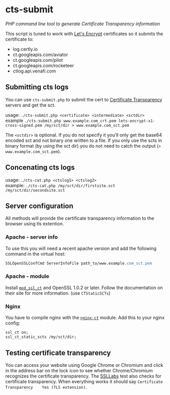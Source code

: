 # cts-submit
*PHP command line tool to generate Certificate Transparency information*

This script is tuned to work with [Let's Encrypt](https://letsencrypt.org/) certificates so it submits the certificate to:
* log.certly.io
* ct.googleapis.com/aviator
* ct.googleapis.com/pilot
* ct.googleapis.com/rocketeer
* ctlog.api.venafi.com

## Submitting cts logs

You can use `cts-submit.php` to submit the cert to [Certificate Transparency](https://www.certificate-transparency.org/) servers and get the sct.

usage:  `./cts-submit.php <certificate> <intermediate> <sctdir>`  
example `./cts-submit.php www.example.com_crt.pem lets-encrypt-x1-cross-signed.pem /my/sct/dir > www.example.com_sct.pem`  

The `<sctdir>` is optional. If you do not specify it you'll only get the base64 encoded sct and not binary one written to a file.
If you only use the scts in binary format (by using the sct dir) you do not need to catch the output (`> www.example.com_sct.pem`).

## Concenating cts logs

usage: `./cts-cat.php <ctslog1> <ctslog2>`  
example: `./cts-cat.php /my/sct/dir/firstsite.sct /my/sct/dir/secondsite.sct`

## Server configuration

All methods will provide the certificate transparency information to the browser using tls extention.

### Apache - server info
To use this you will need a recent apache version and add the following command in the virtual host:

```apache
SSLOpenSSLConfCmd ServerInfoFile path_to/www.example.com_sct.pem
```

### Apache - module
Install [`mod_ssl_ct`](https://httpd.apache.org/docs/trunk/mod/mod_ssl_ct.html) and OpenSSL 1.0.2 or later. Follow the documentation on their site for more information. (use `CTStaticSCTs`)

### Nginx
You have to compile nginx with the [`nginx-ct`](https://github.com/grahamedgecombe/nginx-ct) module.
Add this to your nginx config:
```nginx
ssl_ct on;
ssl_ct_static_scts /my/sct/dir;
```

## Testing certificate transparency

You can access your website using Google Chrome or Chromium and click in the address bar on the lock icon to see whether Chrome/Chromium recognizes the certificate transparency.
The [SSLLabs](https://www.ssllabs.com/ssltest/analyze.html) test also checks for certificate transparency. When everything works it should say `Certificate Transparency 	Yes (TLS extension)`.

